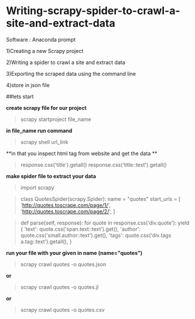# Writing-scrapy-spider-to-crawl-a-site-and-extract-data

Software : Anaconda prompt 

1)Creating a new Scrapy project

2)Writing a spider to crawl a site and extract data

3)Exporting the scraped data using the command line

4)store in json file

##lets start

**create scrapy file for our project**

>  scrapy startproject file_name

**in file_name run command**

> scrapy shell url_link

**in that you inspect html tag from website and get the data **

>response.css('title').getall()
>response.css('title::text').getall()

**make spider file to extract your data**

>import scrapy


>class QuotesSpider(scrapy.Spider):
>    name = "quotes"
>    start_urls = [
>        'http://quotes.toscrape.com/page/1/',
>        'http://quotes.toscrape.com/page/2/',
>    ]

>   def parse(self, response):
>       for quote in response.css('div.quote'):
>            yield {
>                'text': quote.css('span.text::text').get(),
>                'author': quote.css('small.author::text').get(),
>                'tags': quote.css('div.tags a.tag::text').getall(),
>            }

**run your file with your given in name (name="quotes")**

>scrapy crawl quotes -o quotes.json

**or**

>scrapy crawl quotes -o quotes.jl

**or**

>scrapy crawl quotes -o quotes.csv
